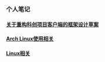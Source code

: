 ### 个人笔记<br>

#### [关于重构科创项目客户端的框架设计草案](./Unity.md)<br>

#### [Arch Linux使用相关](./arch.md)<br>

#### [Linux相关](./CSNode.md)